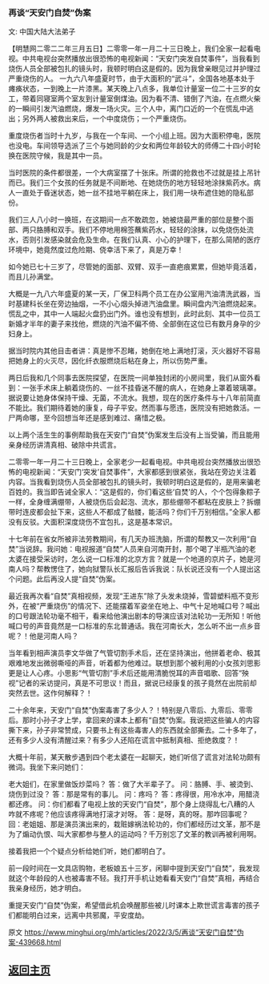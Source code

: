 ### 再谈“天安门自焚”伪案

文: 中国大陆大法弟子 

【明慧网二零二二年三月五日】二零零一年一月二十三日晚上，我们全家一起看电视。中共电视台突然播放出很恐怖的电视新闻：“天安门突发自焚事件”，当我看到烧伤人员全部被包扎的镜头时，我顿时明白这是假的。因为我曾亲眼见过并护理过严重烧伤的人。
一九六八年盛夏时节，由于大面积的“武斗”，全国各地基本处于瘫痪状态，一到晚上一片漆黑。某天晚上八点多，我单位计量室一位二十三岁的女工，带着同寝室两个室友到计量室倒煤油。因为看不清、错倒了汽油，在点燃火柴的一瞬间引发汽油燃烧，爆发一场火灾。三个人中，离门口近的一个在慌乱中逃出；另外两人被救出来后，一个中度烧伤；一个严重烧伤。

重度烧伤者当时十九岁，与我在一个车间、一个小组上班。因为大面积停电，医院也没电。车间领导选派了三个与她同龄的少女和两位年龄较大的师傅二十四小时轮换在医院守候，我是其中一员。

当时医院的条件都很差，一个大病室摆了十张床。所谓的抢救也不过就是挂上吊针而已。我们三个女孩的任务就是不间断地、在她烧伤的地方轻轻地涂抹紫药水。病人一直处于昏迷状态，她一丝不挂地平躺在床上，我们用一块布遮住她的隐私部份。

我们三人八小时一换班，在这期间一点不敢疏忽，她被烧最严重的部位是整个面部、两只胳膊和双手。我们不停地用棉签蘸紫药水，轻轻的涂抹，以免烧伤处流水，否则引发感染就会危及生命。在我们认真、小心的护理下，在那么简陋的医疗环境中，她竟然度过危险期、侥幸活下来了，真是万幸！

如今她已七十三岁了，尽管她的面部、双臂、双手一直疤痕累累，但她毕竟活着，而且儿孙满堂。

大概是一九八六年盛夏的某一天，厂保卫科两个员工在办公室用汽油清洗武器，当时基建科长坐在旁边抽烟，一不小心烟头掉进汽油盘里。瞬间盘内汽油燃烧起来。慌乱之中，其中一人端起火盘扔出门外。谁也没有想到，此时此刻、其中一位员工新婚才半年的妻子来找他，燃烧的汽油不偏不倚、全部倒在这位已有数月身孕的少妇身上。

据当时院内其他目击者讲：真是惨不忍睹，她倒在地上满地打滚，灭火器好不容易把她身上的火灭尽，因化纤衣服燃烧后粘在身上，所以伤势严重。

两日后我和几个同事去医院探望，在医院一间单独封闭的小房间里，我们从窗外看到：一张手术床上躺着烧伤的、一丝不挂昏迷不醒的病人，在她身上罩着玻璃罩。据说要让她身体保持干燥、无菌，不流水。我想，现在的医疗条件与十八年前简直不能比。我们期待着她的康复，母子平安。然而事与愿违，医院没有把她救活。一尸两命哪，至今回想当年还是感到难过、痛惜之极。

以上两个活生生的事例帮助我在天安门“自焚”伪案发生后没有上当受骗，而且能用亲身经历讲清真相、破除中共谎言。

二零零一年一月二十三日晚上，全家老少一起看电视。中共电视台突然播放出很恐怖的电视新闻：“天安门‘突发’自焚事件”，大家都感到很紧张，我站在旁边关注着内容。当我看到烧伤人员全部被包扎的镜头时，我顿时明白这是假的，是用来骗老百姓的。我当即告诫全家人：“这是假的，你们看这些‘自焚’的人，个个包得象粽子一样，全身缠满绷带，人被烧伤后会起泡、流水，那些绷带不都粘在皮肤上？拆绷带时连皮都会扯下来，这些人不都成了骷髅，能活吗？你们千万别相信。”全家人都没有反驳。大面积深度烧伤不宜包扎，这是基本常识。

十七年前在省女所被非法劳教期间，有几天办班洗脑，所谓的帮教又一次利用“自焚”当说辞。我问她：电视报道“自焚”人员来自河南开封，那个喝了半瓶汽油的老太婆在接受采访时，怎么说一口标准的北京方言？就是一个地道的京片子，她是河南人吗？帮教愣住了，她向狱警队长汇报后告诉我说：队长说还没有一个人提出这个问题。此后再没人提“自焚”伪案。

最近我再次看“自焚”真相视频，发现“王进东”除了头发未烧掉，雪碧塑料瓶不变形外，在被“严重烧伤”的情况下、还能摆着军姿坐在地上、中气十足地喊口号？喊出的口号跟法轮功毫不相干，看来给他演出剧本的导演应该对法轮功一无所知！听他喊口号的声音竟然是一口标准的东北普通话。我在河南长大，怎么听不出一点乡音呢？！他是河南人吗？

当年看到相声演员李文华做了气管切割手术后，还在坚持演出，他拼着老命、极其艰难地发出微弱嘶哑的声音，听着都为他难过。联想到那个被利用的小女孩刘思影更是让人心疼。小思影“气管切割”手术后还能用清脆悦耳的声音唱歌、回答“殃视”记者的采访提问，真是不可思议！而且，据说已经康复的孩子竟然在出院前却突然去世。这作何解释？！

二十余年来，天安门“自焚”伪案毒害了多少人？！特别是八零后、九零后、零零后。那时小孙子才上学，拿回来的课本上都有“自焚”伪案。我说把这些骗人的内容撕下来，孙子非常赞成，只要书上有这些毒害人的东西就全部撕去。二十多年了，还有多少人没有清醒过来？有多少人还陷在谎言中抵制真相、拒绝救度？！

大概十年前，某天散步遇到四个老太婆在一起聊天，她们听信了谎言对法轮功颇有微词。我坐下来问她们：

老大姐们，在家里做饭炒菜吗？
答：做了大半辈子了。
问：胳膊、手、被烫到、烧伤到过没？
答：那是常有的事儿。
问：疼吗？
答：疼得很，用冷水冲，用醋浇都还疼。
问：你们都看了电视上放的天安门“自焚”，那个身上烧得乱七八糟的人咋就不疼呢？他应该疼得满地打滚才对呀。
答：是呀，真的呀。那咋回事呢？
回：老姐姐、那是演员演出来的，栽赃嫁祸法轮功的，你们都经历过文革，那不是为了煽动仇恨、叫大家都参与整人的运动吗？千万别忘了文革的教训再被利用啊。

接着我把一个个疑点分析给她们听，她们都明白了。

前一段时间在一文具店购物，老板娘五十三岁，闲聊中提到天安门“自焚”，我发现就这个年龄段的人也被毒害不轻。我打开手机让她看看天安门“自焚”真相，再结合我亲身经历，她才明白。

重提天安门“自焚”伪案，希望借此机会唤醒那些被儿时课本上欺世谎言毒害的孩子们都能明白过来，远离中共邪魔，平安度劫。

原文 https://www.minghui.org/mh/articles/2022/3/5/再谈“天安门自焚”伪案-439668.html

## [返回主页](https://git.io/Js3EY)
